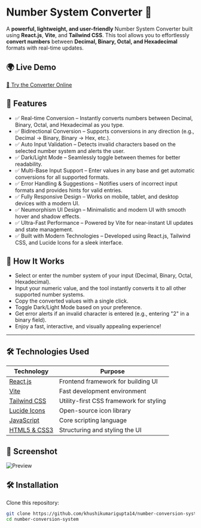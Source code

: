 # Number **System** Converter 🔢
A **powerful, lightweight, and user-friendly** Number System Converter built using **React.js**, **Vite**, and **Tailwind CSS**. This tool allows you to effortlessly **convert numbers** between **Decimal, Binary, Octal, and Hexadecimal** formats with real-time updates.  
## 🌍 Live Demo
 [🔗 Try the Converter Online ](https://numbersystem-convertor.netlify.app/)
 
## 🚀 Features
- ✅ Real-time Conversion – Instantly converts numbers between Decimal, Binary, Octal, and Hexadecimal as you type.
- ✅ Bidirectional Conversion – Supports conversions in any direction (e.g., Decimal → Binary, Binary → Hex, etc.).
- ✅ Auto Input Validation – Detects invalid characters based on the selected number system and alerts the user.
- ✅ Dark/Light Mode – Seamlessly toggle between themes for better readability.
- ✅ Multi-Base Input Support – Enter values in any base and get automatic conversions for all supported formats.
- ✅ Error Handling & Suggestions – Notifies users of incorrect input formats and provides hints for valid entries.
- ✅ Fully Responsive Design – Works on mobile, tablet, and desktop devices with a modern UI.
- ✅ Neumorphism UI Design – Minimalistic and modern UI with smooth hover and shadow effects.
- ✅ Ultra-Fast Performance – Powered by Vite for near-instant UI updates and state management.
- ✅ Built with Modern Technologies – Developed using React.js, Tailwind CSS, and Lucide Icons for a sleek interface.

## 🎯 How It Works
- Select or enter the number system of your input (Decimal, Binary, Octal, Hexadecimal).
-  Input your numeric value, and the tool instantly converts it to all other supported number systems.
-  Copy the converted values with a single click.
-  Toggle Dark/Light Mode based on your preference.
-  Get error alerts if an invalid character is entered (e.g., entering "2" in a binary field).
-  Enjoy a fast, interactive, and visually appealing experience!
---

## 🛠️ Technologies Used

| **Technology** | **Purpose** |
|---------------|------------|
| [React.js](https://reactjs.org/) | Frontend framework for building UI |
| [Vite](https://vitejs.dev/) | Fast development environment |
| [Tailwind CSS](https://tailwindcss.com/) | Utility-first CSS framework for styling |
| [Lucide Icons](https://lucide.dev/) | Open-source icon library |
| [JavaScript](https://developer.mozilla.org/en-US/docs/Web/JavaScript) | Core scripting language |
| [HTML5 & CSS3](https://developer.mozilla.org/en-US/docs/Web) | Structuring and styling the UI |
## 📸 Screenshot
![Preview](https://numbersystem-convertor.netlify.app//preview.png)

## 🛠️ Installation
Clone this repository:
```sh
git clone https://github.com/khushikumarigupta14/number-conversion-system
cd number-conversion-system
